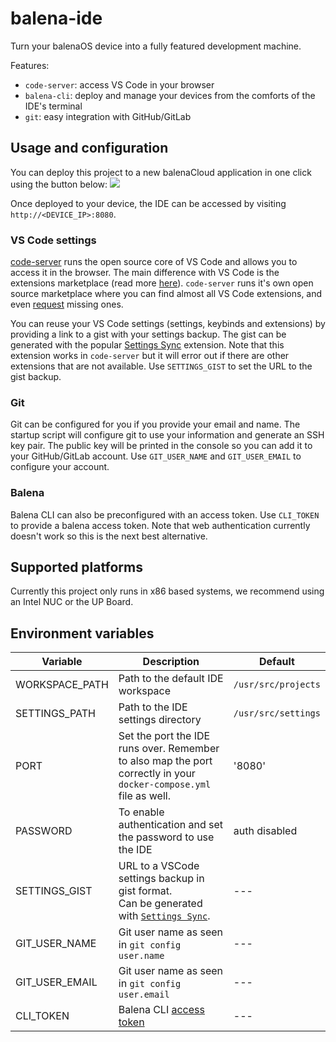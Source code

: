 # balena-ide

Turn your balenaOS device into a fully featured development machine.

Features:
- `code-server`: access VS Code in your browser
- `balena-cli`: deploy and manage your devices from the comforts of the IDE's terminal
- `git`: easy integration with GitHub/GitLab


## Usage and configuration

You can deploy this project to a new balenaCloud application in one click using the button below:
[![](https://balena.io/deploy.png)](https://dashboard.balena-cloud.com/deploy?repoUrl=https://github.com/balena-io-playground/balena-ide)

Once deployed to your device, the IDE can be accessed by visiting `http://<DEVICE_IP>:8080`.

### VS Code settings

[code-server](https://github.com/cdr/code-server) runs the open source core of VS Code and allows you to access it in the browser. The main difference with VS Code is the extensions marketplace (read more [here](https://github.com/cdr/code-server/blob/v3.5.0/doc/FAQ.md#differences-compared-to-vs-code)). `code-server` runs it's own open source marketplace where you can find almost all VS Code extensions, and even [request](https://github.com/cdr/code-server/blob/v3.5.0/doc/FAQ.md#how-can-i-request-a-missing-extension) missing ones. 

You can reuse your VS Code settings (settings, keybinds and extensions) by providing a link to a gist with your settings backup. The gist can be generated with the popular [Settings Sync](https://marketplace.visualstudio.com/items?itemName=Shan.code-settings-sync) extension. Note that this extension works in `code-server` but it will error out if there are other extensions that are not available. Use `SETTINGS_GIST` to set the URL to the gist backup.

### Git

Git can be configured for you if you provide your email and name. The startup script will configure git to use your information and generate an SSH key pair. The public key will be printed in the console so you can add it to your GitHub/GitLab account. Use `GIT_USER_NAME` and `GIT_USER_EMAIL` to configure your account.

### Balena

Balena CLI can also be preconfigured with an access token. Use `CLI_TOKEN` to provide a balena access token. Note that web authentication currently doesn't work so this is the next best alternative.


## Supported platforms

Currently this project only runs in x86 based systems, we recommend using an Intel NUC or the UP Board.

## Environment variables
| Variable | Description | Default |
| ------ | ------ | ------ |
| WORKSPACE_PATH | Path to the default IDE workspace | `/usr/src/projects` |
| SETTINGS_PATH | Path to the IDE settings directory | `/usr/src/settings` |
| PORT          | Set the port the IDE runs over. Remember to also map the port correctly in your `docker-compose.yml` file as well.| '8080' |
| PASSWORD | To enable authentication and set the password to use the IDE | auth disabled |
| SETTINGS_GIST | URL to a VSCode settings backup in gist format. <br>Can be generated with [`Settings Sync`](https://marketplace.visualstudio.com/items?itemName=Shan.code-settings-sync).  | --- |
| GIT_USER_NAME | Git user name as seen in `git config user.name`  | --- |
| GIT_USER_EMAIL | Git user name as seen in `git config user.email`  | --- |
| CLI_TOKEN | Balena CLI [access token](https://www.balena.io/docs/learn/manage/account/#access-tokens) | --- |


